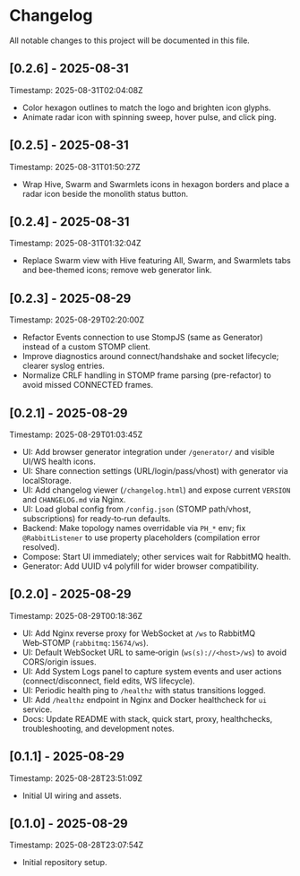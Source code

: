 # Changelog

All notable changes to this project will be documented in this file.

## [0.2.6] - 2025-08-31
Timestamp: 2025-08-31T02:04:08Z

- Color hexagon outlines to match the logo and brighten icon glyphs.
- Animate radar icon with spinning sweep, hover pulse, and click ping.

## [0.2.5] - 2025-08-31
Timestamp: 2025-08-31T01:50:27Z

- Wrap Hive, Swarm and Swarmlets icons in hexagon borders and place a radar icon beside the monolith status button.

## [0.2.4] - 2025-08-31
Timestamp: 2025-08-31T01:32:04Z

- Replace Swarm view with Hive featuring All, Swarm, and Swarmlets tabs and bee-themed icons; remove web generator link.

## [0.2.3] - 2025-08-29
Timestamp: 2025-08-29T02:20:00Z

- Refactor Events connection to use StompJS (same as Generator) instead of a custom STOMP client.
- Improve diagnostics around connect/handshake and socket lifecycle; clearer syslog entries.
- Normalize CRLF handling in STOMP frame parsing (pre-refactor) to avoid missed CONNECTED frames.

## [0.2.1] - 2025-08-29
Timestamp: 2025-08-29T01:03:45Z

- UI: Add browser generator integration under `/generator/` and visible UI/WS health icons.
- UI: Share connection settings (URL/login/pass/vhost) with generator via localStorage.
- UI: Add changelog viewer (`/changelog.html`) and expose current `VERSION` and `CHANGELOG.md` via Nginx.
- UI: Load global config from `/config.json` (STOMP path/vhost, subscriptions) for ready‑to‑run defaults.
- Backend: Make topology names overridable via `PH_*` env; fix `@RabbitListener` to use property placeholders (compilation error resolved).
- Compose: Start UI immediately; other services wait for RabbitMQ health.
- Generator: Add UUID v4 polyfill for wider browser compatibility.

## [0.2.0] - 2025-08-29
Timestamp: 2025-08-29T00:18:36Z

- UI: Add Nginx reverse proxy for WebSocket at `/ws` to RabbitMQ Web‑STOMP (`rabbitmq:15674/ws`).
- UI: Default WebSocket URL to same‑origin (`ws(s)://<host>/ws`) to avoid CORS/origin issues.
- UI: Add System Logs panel to capture system events and user actions (connect/disconnect, field edits, WS lifecycle).
- UI: Periodic health ping to `/healthz` with status transitions logged.
- UI: Add `/healthz` endpoint in Nginx and Docker healthcheck for `ui` service.
- Docs: Update README with stack, quick start, proxy, healthchecks, troubleshooting, and development notes.

## [0.1.1] - 2025-08-29
Timestamp: 2025-08-28T23:51:09Z

- Initial UI wiring and assets.

## [0.1.0] - 2025-08-29
Timestamp: 2025-08-28T23:07:54Z

- Initial repository setup.
